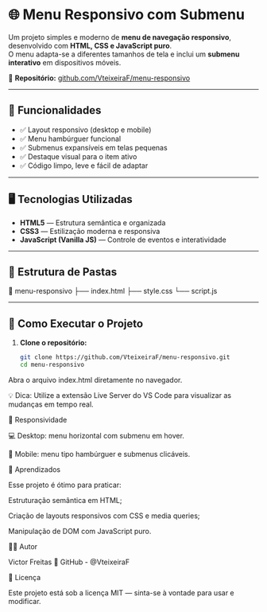 # 🌐 Menu Responsivo com Submenu

Um projeto simples e moderno de **menu de navegação responsivo**, desenvolvido com **HTML, CSS e JavaScript puro**.  
O menu adapta-se a diferentes tamanhos de tela e inclui um **submenu interativo** em dispositivos móveis.

🔗 **Repositório:** [github.com/VteixeiraF/menu-responsivo](https://github.com/VteixeiraF/menu-responsivo)

---

## 🧩 Funcionalidades

- ✅ Layout responsivo (desktop e mobile)  
- ✅ Menu hambúrguer funcional  
- ✅ Submenus expansíveis em telas pequenas  
- ✅ Destaque visual para o item ativo  
- ✅ Código limpo, leve e fácil de adaptar

---

## 🖥️ Tecnologias Utilizadas

- **HTML5** — Estrutura semântica e organizada  
- **CSS3** — Estilização moderna e responsiva  
- **JavaScript (Vanilla JS)** — Controle de eventos e interatividade  

---

## 📂 Estrutura de Pastas
📁 menu-responsivo
├── index.html
├── style.css
└── script.js

---

## 🚀 Como Executar o Projeto

1. **Clone o repositório:**

   ```bash
   git clone https://github.com/VteixeiraF/menu-responsivo.git
   cd menu-responsivo
Abra o arquivo index.html diretamente no navegador.

💡 Dica: Utilize a extensão Live Server do VS Code para visualizar as mudanças em tempo real.

📱 Responsividade

💻 Desktop: menu horizontal com submenu em hover.

📱 Mobile: menu tipo hambúrguer e submenus clicáveis.

🧠 Aprendizados

Esse projeto é ótimo para praticar:

Estruturação semântica em HTML;

Criação de layouts responsivos com CSS e media queries;

Manipulação de DOM com JavaScript puro.

👨‍💻 Autor

Victor Freitas
💼 GitHub - @VteixeiraF

📜 Licença

Este projeto está sob a licença MIT — sinta-se à vontade para usar e modificar.


